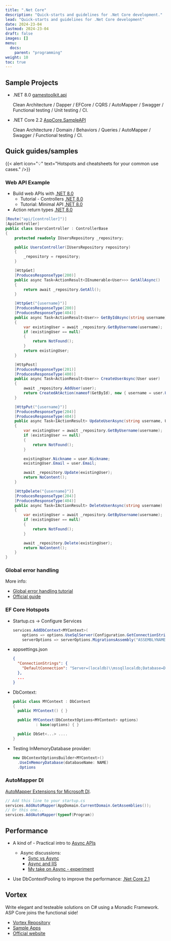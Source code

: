 ```yaml
---
title: ".Net Core"
description: "Quick-starts and guidelines for .Net Core development."
lead: "Quick-starts and guidelines for .Net Core development"
date: 2024-23-04
lastmod: 2024-23-04
draft: false
images: []
menu:
  docs:
    parent: "programming"
weight: 10
toc: true
---
```



## Sample Projects

* .NET 8.0 [gamestoolkit.api](https://github.com/gamestoolkit/gamestoolkit.api)

  Clean Architecture / Dapper / EFCore / CQRS / AutoMapper / Swagger / Functional testing / Unit testing / CI.
* .NET Core 2.2 [AspCore.SampleAPI](https://github.com/dacanizares/AspCore.SampleAPI)

  Clean Architecture / Domain / Behaviors / Queries / AutoMapper / Swagger / Functional testing / CI.

## Quick guides/samples

{{< alert icon="💡" text="Hotspots and cheatsheets for your common use cases." />}}



### Web API Example

* Build web APIs with [.NET 8.0](https://docs.microsoft.com/en-us/aspnet/core/web-api/?view=aspnetcore-8.0)
  * Tutorial - Controllers [.NET 8.0](https://learn.microsoft.com/en-us/aspnet/core/tutorials/first-web-api?view=aspnetcore-8.0)
  * Tutorial: Minimal API [.NET 8.0](https://learn.microsoft.com/en-us/aspnet/core/tutorials/min-web-api?view=aspnetcore-8.0)
* Action return types [.NET 8.0](https://learn.microsoft.com/en-us/aspnet/core/web-api/action-return-types?view=aspnetcore-8.0)

```csharp
[Route("api/[controller]")]
[ApiController]
public class UsersController : ControllerBase
{
    protected readonly IUsersRepository _repository;

    public UsersController(IUsersRepository repository)
    {
        _repository = repository;
    }

    [HttpGet]
    [ProducesResponseType(200)]
    public async Task<ActionResult<IEnumerable<User>>> GetAllAsync()
    {
        return await _repository.GetAll();
    }

    [HttpGet("{username}")]
    [ProducesResponseType(200)]
    [ProducesResponseType(404)]
    public async Task<ActionResult<User>> GetByIdAsync(string username)
    {
        var existingUser = await _repository.GetByUsername(username);
        if (existingUser == null)
        {
            return NotFound();
        }
        return existingUser;
    }

    [HttpPost]
    [ProducesResponseType(201)]
    [ProducesResponseType(400)]
    public async Task<ActionResult<User>> CreateUserAsync(User user)
    {
        await _repository.AddUser(user);
        return CreatedAtAction(nameof(GetById), new { username = user.Username }, user);
    }

    [HttpPut("{username}")]
    [ProducesResponseType(204)]
    [ProducesResponseType(404)]
    public async Task<IActionResult> UpdateUserAsync(string username, User user)
    {
        var existingUser = await _repository.GetByUsername(username);
        if (existingUser == null)
        {
            return NotFound();
        }

        existingUser.Nickname = user.Nickname;
        existingUser.Email = user.Email;

        await _repository.Update(existingUser);
        return NoContent();
    }

    [HttpDelete("{username}")]
    [ProducesResponseType(204)]
    [ProducesResponseType(404)]
    public async Task<IActionResult> DeleteUserAsync(string username)
    {
        var existingUser = await _repository.GetByUsername(username);
        if (existingUser == null)
        {
            return NotFound();
        }

        await _repository.Delete(existingUser);
        return NoContent();
    }
}
```

### Global error handling

More info:
* [Global error handling tutorial](https://code-maze.com/global-error-handling-aspnetcore/)
* [Official guide](https://learn.microsoft.com/en-us/aspnet/core/fundamentals/error-handling?view=aspnetcore-8.0)

### EF Core Hotspots

* Startup.cs -> Configure Services

  ```csharp
  services.AddDbContext<MYContext>(
      options => options.UseSqlServer(Configuration.GetConnectionString("DefaultConnection"),
      serverOptions => serverOptions.MigrationsAssembly("ASSEMBLYNAME")));
  ```

* appsettings.json

  ```json
  {
    "ConnectionStrings": {
      "DefaultConnection": "Server=(localdb)\\mssqllocaldb;Database=DBNAME;Trusted_Connection=True;MultipleActiveResultSets=true"
    },
    ...
  }
  ```

* DbContext:

  ```csharp
  public class MYContext : DbContext
  {
    public MYContext() { }

    public MYContext(DbContextOptions<MYContext> options)
            : base(options) { }

    public DbSet<...> ....
  }
  ```

* Testing InMemoryDatabase provider:

  ```csharp
  new DbContextOptionsBuilder<MYContext>()
    .UseInMemoryDatabase(databaseName: NAME)
    .Options
  ```

### AutoMapper DI

[AutoMapper Extensions for Microsoft DI](https://github.com/AutoMapper/AutoMapper.Extensions.Microsoft.DependencyInjection).

```csharp
// Add this line to your startup.cs
services.AddAutoMapper(AppDomain.CurrentDomain.GetAssemblies());
// Or this one...
services.AddAutoMapper(typeof(Program))
```

## Performance

* A kind of - Practical intro to [Async APIs](https://www.carlrippon.com/scalable-and-performant-asp-net-core-web-apis-asynchronous-operations/)
  * Async discussions:
    * [Sync vs Async](https://caleblloyd.com/software/net-core-mvc-thread-pool-vs-async/)
    * [Async and IIS](https://blogs.msdn.microsoft.com/rickandy/2011/07/19/should-my-database-calls-be-asynchronous-part-ii/)
    * [My take on Async - experiment](http://www.tugberkugurlu.com/archive/my-take-on-task-base-asynchronous-programming-in-c-sharp-5-0-and-asp-net-mvc-web-applications)

* Use DbContextPooling to improve the performance: [.Net Core 2.1](https://neelbhatt.com/2018/02/27/use-dbcontextpooling-to-improve-the-performance-net-core-2-1-feature/)


## Vortex

Write elegant and testeable solutions on C# using a Monadic Framework. ASP Core joins the functional side!

* [Vortex Repository](https://github.com/equilaterus/Vortex)
* [Sample Apps](https://github.com/equilaterus/Vortex.Samples)
* [Official website](https://equilaterus.github.io/Vortex/)
